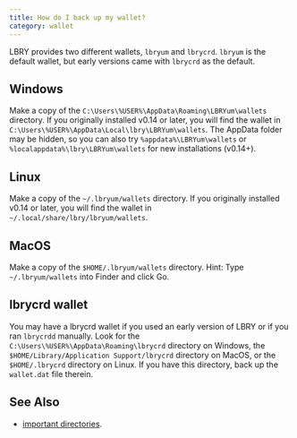 ```yaml
---
title: How do I back up my wallet?
category: wallet
---
```


LBRY provides two different wallets, `lbryum` and `lbrycrd`. `lbryum` is the default wallet, but early versions came with `lbrycrd` as the default.

## Windows

Make a copy of the `C:\Users\%USER%\AppData\Roaming\LBRYum\wallets` directory. If you originally installed v0.14 or later, you will find the wallet in `C:\Users\%USER%\AppData\Local\lbry\LBRYum\wallets`. The AppData folder may be hidden, so you can also try `%appdata%\LBRYum\wallets` or `%localappdata%\lbry\LBRYum\wallets` for new installations (v0.14+).

## Linux

Make a copy of the `~/.lbryum/wallets` directory. If you originally installed v0.14 or later, you will find the wallet in `~/.local/share/lbry/lbryum/wallets`.

## MacOS

Make a copy of the `$HOME/.lbryum/wallets` directory. Hint: Type  `~/.lbryum/wallets` into Finder and click Go. 

## lbrycrd wallet

You may have a lbrycrd wallet if you used an early version of LBRY or if you ran `lbrycrdd` manually. Look for the `C:\Users\%USER%\AppData\Roaming\lbrycrd` directory on Windows, the `$HOME/Library/Application Support/lbrycrd` directory on MacOS, or the `$HOME/.lbrycrd` directory on Linux. If you have this directory, back up the `wallet.dat` file therein.

## See Also

- [important directories](https://lbry.io/faq/lbry-directories).
